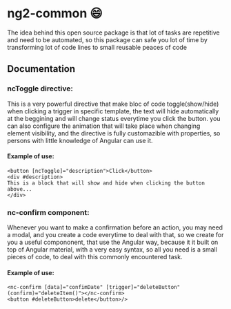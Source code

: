 # ng2-common :smile:
 
The idea behind this open source package is that lot of tasks are repetitive and need to be automated,
so this package can safe you lot of time by transforming lot of code lines to small reusable peaces of code


## Documentation

### ncToggle directive:
This is a very powerful directive that make bloc of code toggle(show/hide) when clicking a trigger in specific template, 
the text will hide automatically at the beggining and will change status everytime you click the button.
you can also configure the animation that will take place when changing element visibility, and the directive is fully customazible with properties,
so persons with little knowledge of Angular can use it. 

#### Example of use: 
``` 
<button [ncToggle]="description">Click</button>
<div #description>
This is a block that will show and hide when clicking the button above...
</div> 
```

### nc-confirm component:
Whenever you want to make a confirmation before an action, you may need a modal, and you create
a code everytime to deal with that, so we create for you a useful compononent, that use the Angular way, 
because it it built on top of Angular material, with a very easy syntax, so all you need is a small pieces of code, 
to deal with this commonly encountered task.

#### Example of use: 
```
<nc-confirm [data]="confimDate" [trigger]="deleteButton" (confirm)="deleteItem()"></nc-confirm>
<button #deleteButton>delete</button>/> 
```
